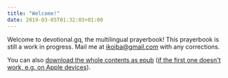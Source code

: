 ```yaml
---
title: "Welcome!"
date: 2019-03-05T01:32:03+01:00
---
```


Welcome to devotional.gq, the multilingual prayerbook! This prayerbook is still a work in progress. Mail me at [ikojba@gmail.com](mailto:ikojba@gmail.com) with any corrections.

You can also [download the whole contents as epub](/prayerbook.epub) ([if the first one doesn't work, e.g. on Apple devices](/prayerbook.apple.epub)).
